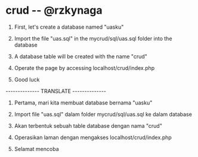 # crud -- @rzkynaga


1. First, let's create a database named "uasku"

2. Import the file "uas.sql" in the mycrud/sql/uas.sql folder into the database

3. A database table will be created with the name "crud"

4. Operate the page by accessing localhost/crud/index.php

5. Good luck


-------------- TRANSLATE --------------


1. Pertama, mari kita membuat database bernama "uasku"

2. Import file "uas.sql" dalam folder mycrud/sql/uas.sql ke dalam database

3. Akan terbentuk sebuah table database dengan nama "crud"

4. Operasikan laman dengan mengakses localhost/crud/index.php

5. Selamat mencoba
